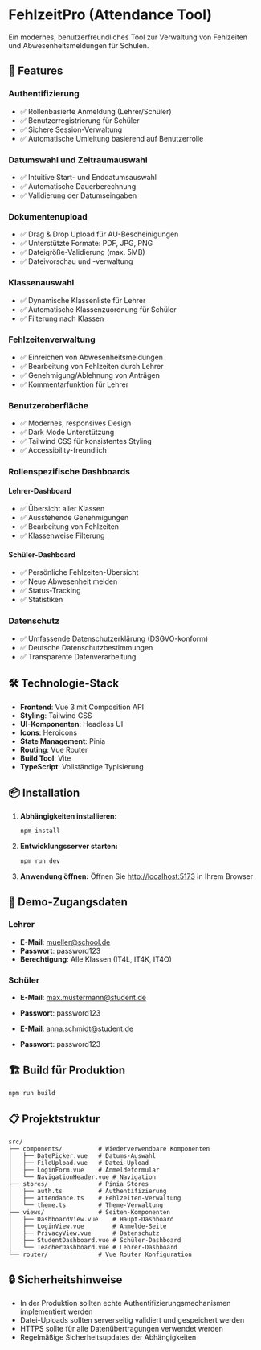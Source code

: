 # FehlzeitPro (Attendance Tool)

Ein modernes, benutzerfreundliches Tool zur Verwaltung von Fehlzeiten und Abwesenheitsmeldungen für Schulen.

## 🚀 Features

### Authentifizierung

- ✅ Rollenbasierte Anmeldung (Lehrer/Schüler)
- ✅ Benutzerregistrierung für Schüler
- ✅ Sichere Session-Verwaltung
- ✅ Automatische Umleitung basierend auf Benutzerrolle

### Datumswahl und Zeitraumauswahl

- ✅ Intuitive Start- und Enddatumsauswahl
- ✅ Automatische Dauerberechnung
- ✅ Validierung der Datumseingaben

### Dokumentenupload

- ✅ Drag & Drop Upload für AU-Bescheinigungen
- ✅ Unterstützte Formate: PDF, JPG, PNG
- ✅ Dateigröße-Validierung (max. 5MB)
- ✅ Dateivorschau und -verwaltung

### Klassenauswahl

- ✅ Dynamische Klassenliste für Lehrer
- ✅ Automatische Klassenzuordnung für Schüler
- ✅ Filterung nach Klassen

### Fehlzeitenverwaltung

- ✅ Einreichen von Abwesenheitsmeldungen
- ✅ Bearbeitung von Fehlzeiten durch Lehrer
- ✅ Genehmigung/Ablehnung von Anträgen
- ✅ Kommentarfunktion für Lehrer

### Benutzeroberfläche

- ✅ Modernes, responsives Design
- ✅ Dark Mode Unterstützung
- ✅ Tailwind CSS für konsistentes Styling
- ✅ Accessibility-freundlich

### Rollenspezifische Dashboards

#### Lehrer-Dashboard

- ✅ Übersicht aller Klassen
- ✅ Ausstehende Genehmigungen
- ✅ Bearbeitung von Fehlzeiten
- ✅ Klassenweise Filterung

#### Schüler-Dashboard

- ✅ Persönliche Fehlzeiten-Übersicht
- ✅ Neue Abwesenheit melden
- ✅ Status-Tracking
- ✅ Statistiken

### Datenschutz

- ✅ Umfassende Datenschutzerklärung (DSGVO-konform)
- ✅ Deutsche Datenschutzbestimmungen
- ✅ Transparente Datenverarbeitung

## 🛠️ Technologie-Stack

- **Frontend**: Vue 3 mit Composition API
- **Styling**: Tailwind CSS
- **UI-Komponenten**: Headless UI
- **Icons**: Heroicons
- **State Management**: Pinia
- **Routing**: Vue Router
- **Build Tool**: Vite
- **TypeScript**: Vollständige Typisierung

## 📦 Installation

1. **Abhängigkeiten installieren:**

   ```bash
   npm install
   ```

2. **Entwicklungsserver starten:**

   ```bash
   npm run dev
   ```

3. **Anwendung öffnen:**
   Öffnen Sie [http://localhost:5173](http://localhost:5173) in Ihrem Browser

## 🔐 Demo-Zugangsdaten

### Lehrer

- **E-Mail**: mueller@school.de
- **Passwort**: password123
- **Berechtigung**: Alle Klassen (IT4L, IT4K, IT4O)

### Schüler

- **E-Mail**: max.mustermann@student.de
- **Passwort**: password123

- **E-Mail**: anna.schmidt@student.de
- **Passwort**: password123

## 🏗️ Build für Produktion

```bash
npm run build
```

## 📋 Projektstruktur

```
src/
├── components/          # Wiederverwendbare Komponenten
│   ├── DatePicker.vue   # Datums-Auswahl
│   ├── FileUpload.vue   # Datei-Upload
│   ├── LoginForm.vue    # Anmeldeformular
│   └── NavigationHeader.vue # Navigation
├── stores/              # Pinia Stores
│   ├── auth.ts          # Authentifizierung
│   ├── attendance.ts    # Fehlzeiten-Verwaltung
│   └── theme.ts         # Theme-Verwaltung
├── views/               # Seiten-Komponenten
│   ├── DashboardView.vue    # Haupt-Dashboard
│   ├── LoginView.vue        # Anmelde-Seite
│   ├── PrivacyView.vue      # Datenschutz
│   ├── StudentDashboard.vue # Schüler-Dashboard
│   └── TeacherDashboard.vue # Lehrer-Dashboard
└── router/              # Vue Router Konfiguration
```

## 🔒 Sicherheitshinweise

- In der Produktion sollten echte Authentifizierungsmechanismen implementiert werden
- Datei-Uploads sollten serverseitig validiert und gespeichert werden
- HTTPS sollte für alle Datenübertragungen verwendet werden
- Regelmäßige Sicherheitsupdates der Abhängigkeiten
